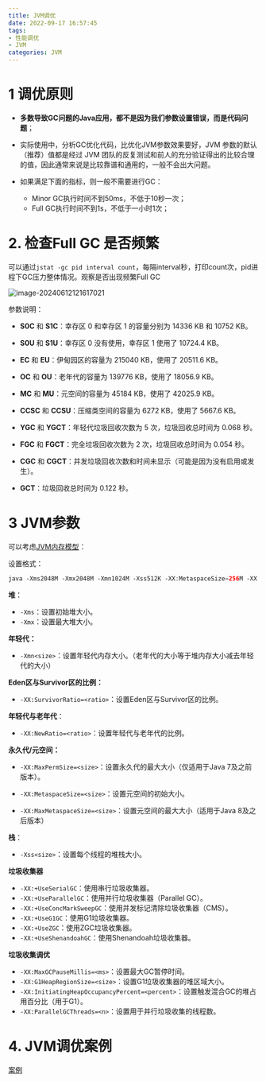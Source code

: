 ```yaml
---
title: JVM调优
date: 2022-09-17 16:57:45
tags:
- 性能调优
- JVM
categories: JVM
---
```


# 1 调优原则

- **多数导致GC问题的Java应⽤，都不是因为我们参数设置错误，⽽是代码问题**；

- 实际使用中，分析GC优化代码，比优化JVM参数效果要好，JVM 参数的默认（推荐）值都是经过 JVM 团队的反复测试和前人的充分验证得出的比较合理的值，因此通常来说是比较靠谱和通用的，一般不会出大问题。
- 如果满足下面的指标，则一般不需要进行GC：
  - Minor GC执行时间不到50ms，不低于10秒一次；
  - 
    Full GC执行时间不到1s，不低于一小时1次；

# 2. 检查Full GC 是否频繁

可以通过`jstat -gc pid interval count`，每隔interval秒，打印count次，pid进程下GC压力整体情况。观察是否出现频繁Full GC

<img src="https://panyuro.oss-cn-beijing.aliyuncs.com/image-20240612121617021.png" alt="image-20240612121617021" style="zoom: 100%;" />

参数说明：

- **S0C** 和 **S1C**：幸存区 0 和幸存区 1 的容量分别为 14336 KB 和 10752 KB。

- **S0U** 和 **S1U**：幸存区 0 没有使用，幸存区 1 使用了 10724.4 KB。

- **EC** 和 **EU**：伊甸园区的容量为 215040 KB，使用了 20511.6 KB。
- **OC** 和 **OU**：老年代的容量为 139776 KB，使用了 18056.9 KB。
- **MC** 和 **MU**：元空间的容量为 45184 KB，使用了 42025.9 KB。
- **CCSC** 和 **CCSU**：压缩类空间的容量为 6272 KB，使用了 5667.6 KB。
- **YGC** 和 **YGCT**：年轻代垃圾回收次数为 5 次，垃圾回收总时间为 0.068 秒。
- **FGC** 和 **FGCT**：完全垃圾回收次数为 2 次，垃圾回收总时间为 0.054 秒。
- **CGC** 和 **CGCT**：并发垃圾回收次数和时间未显示（可能是因为没有启用或发生）。
- **GCT**：垃圾回收总时间为 0.122 秒。

# 3  JVM参数

可以考虑[JVM内存模型](https://pyr9.github.io/JVM%E5%86%85%E5%AD%98%E6%A8%A1%E5%9E%8B/)：

设置格式：

```java
java ‐Xms2048M ‐Xmx2048M ‐Xmn1024M ‐Xss512K ‐XX:MetaspaceSize=256M ‐XX:MaxMetaspaceSize=256M ‐jar microservice‐eureka‐server.jar 
```

**堆**：

- `-Xms`：设置初始堆大小。
- `-Xmx`：设置最大堆大小。

**年轻代：**

- `-Xmn<size>`：设置年轻代内存大小。（老年代的大小等于堆内存大小减去年轻代的大小）

**Eden区与Survivor区的比例：**

- `-XX:SurvivorRatio=<ratio>`：设置Eden区与Survivor区的比例。

**年轻代与老年代**：

- `-XX:NewRatio=<ratio>`：设置年轻代与老年代的比例。

**永久代/元空间：**

- `-XX:MaxPermSize=<size>`：设置永久代的最大大小（仅适用于Java 7及之前版本）。

- `-XX:MetaspaceSize=<size>`：设置元空间的初始大小。

- `-XX:MaxMetaspaceSize=<size>`：设置元空间的最大大小（适用于Java 8及之后版本）

**栈**：

- `-Xss<size>`：设置每个线程的堆栈大小。

**垃圾收集器**

- `-XX:+UseSerialGC`：使用串行垃圾收集器。
- `-XX:+UseParallelGC`：使用并行垃圾收集器（Parallel GC）。
- `-XX:+UseConcMarkSweepGC`：使用并发标记清除垃圾收集器（CMS）。
- `-XX:+UseG1GC`：使用G1垃圾收集器。
- `-XX:+UseZGC`：使用ZGC垃圾收集器。
- `-XX:+UseShenandoahGC`：使用Shenandoah垃圾收集器。

**垃圾收集调优**

- `-XX:MaxGCPauseMillis=<ms>`：设置最大GC暂停时间。
- `-XX:G1HeapRegionSize=<size>`：设置G1垃圾收集器的堆区域大小。
- `-XX:InitiatingHeapOccupancyPercent=<percent>`：设置触发混合GC的堆占用百分比（用于G1）。
- `-XX:ParallelGCThreads=<n>`：设置用于并行垃圾收集的线程数。

# 4. JVM调优案例

[案例](https://pyr9.github.io/JVM%E8%B0%83%E4%BC%98%E6%A1%88%E4%BE%8B/)
